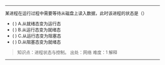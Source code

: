 ---
某进程在运行过程中需要等待从磁盘上读入数据，此时该进程的状态是（）
- ( ) A.从就绪态变为运行态 
- ( ) B.从运行态变为就绪态 
- ( ) C.从运行态变为阻塞态 
- ( ) D.从阻塞态变为就绪态

> 知识点：进程状态与控制。
> 出处：网络
> 难度：1
> 解释

---